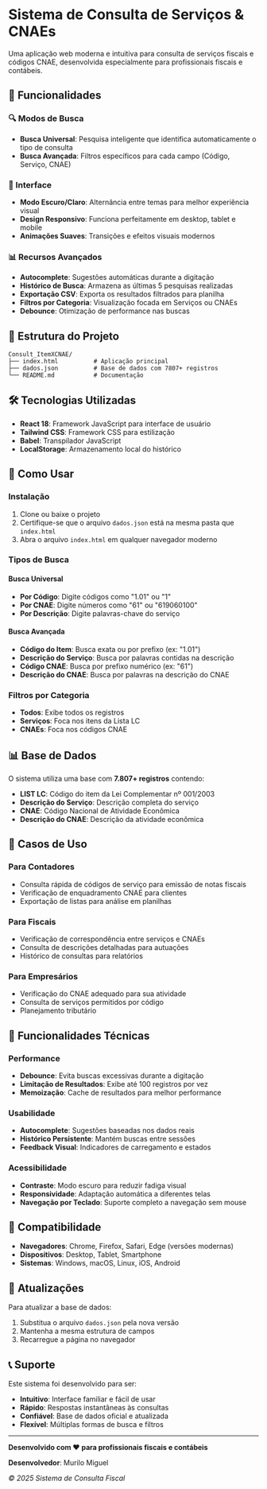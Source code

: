 # Sistema de Consulta de Serviços & CNAEs

Uma aplicação web moderna e intuitiva para consulta de serviços fiscais e códigos CNAE, desenvolvida especialmente para profissionais fiscais e contábeis.

## 🚀 Funcionalidades

### 🔍 Modos de Busca
- **Busca Universal**: Pesquisa inteligente que identifica automaticamente o tipo de consulta
- **Busca Avançada**: Filtros específicos para cada campo (Código, Serviço, CNAE)

### 🎨 Interface
- **Modo Escuro/Claro**: Alternância entre temas para melhor experiência visual
- **Design Responsivo**: Funciona perfeitamente em desktop, tablet e mobile
- **Animações Suaves**: Transições e efeitos visuais modernos

### 📊 Recursos Avançados
- **Autocomplete**: Sugestões automáticas durante a digitação
- **Histórico de Busca**: Armazena as últimas 5 pesquisas realizadas
- **Exportação CSV**: Exporta os resultados filtrados para planilha
- **Filtros por Categoria**: Visualização focada em Serviços ou CNAEs
- **Debounce**: Otimização de performance nas buscas

## 📁 Estrutura do Projeto

```
Consult_ItemXCNAE/
├── index.html          # Aplicação principal
├── dados.json          # Base de dados com 7807+ registros
└── README.md           # Documentação
```

## 🛠️ Tecnologias Utilizadas

- **React 18**: Framework JavaScript para interface de usuário
- **Tailwind CSS**: Framework CSS para estilização
- **Babel**: Transpilador JavaScript
- **LocalStorage**: Armazenamento local do histórico

## 🚀 Como Usar

### Instalação
1. Clone ou baixe o projeto
2. Certifique-se que o arquivo `dados.json` está na mesma pasta que `index.html`
3. Abra o arquivo `index.html` em qualquer navegador moderno

### Tipos de Busca

#### Busca Universal
- **Por Código**: Digite códigos como "1.01" ou "1"
- **Por CNAE**: Digite números como "61" ou "619060100"
- **Por Descrição**: Digite palavras-chave do serviço

#### Busca Avançada
- **Código do Item**: Busca exata ou por prefixo (ex: "1.01")
- **Descrição do Serviço**: Busca por palavras contidas na descrição
- **Código CNAE**: Busca por prefixo numérico (ex: "61")
- **Descrição do CNAE**: Busca por palavras na descrição do CNAE

### Filtros por Categoria
- **Todos**: Exibe todos os registros
- **Serviços**: Foca nos itens da Lista LC
- **CNAEs**: Foca nos códigos CNAE

## 📊 Base de Dados

O sistema utiliza uma base com **7.807+ registros** contendo:
- **LIST LC**: Código do item da Lei Complementar nº 001/2003
- **Descrição do Serviço**: Descrição completa do serviço
- **CNAE**: Código Nacional de Atividade Econômica
- **Descrição do CNAE**: Descrição da atividade econômica

## 🎯 Casos de Uso

### Para Contadores
- Consulta rápida de códigos de serviço para emissão de notas fiscais
- Verificação de enquadramento CNAE para clientes
- Exportação de listas para análise em planilhas

### Para Fiscais
- Verificação de correspondência entre serviços e CNAEs
- Consulta de descrições detalhadas para autuações
- Histórico de consultas para relatórios

### Para Empresários
- Verificação do CNAE adequado para sua atividade
- Consulta de serviços permitidos por código
- Planejamento tributário

## 🔧 Funcionalidades Técnicas

### Performance
- **Debounce**: Evita buscas excessivas durante a digitação
- **Limitação de Resultados**: Exibe até 100 registros por vez
- **Memoização**: Cache de resultados para melhor performance

### Usabilidade
- **Autocomplete**: Sugestões baseadas nos dados reais
- **Histórico Persistente**: Mantém buscas entre sessões
- **Feedback Visual**: Indicadores de carregamento e estados

### Acessibilidade
- **Contraste**: Modo escuro para reduzir fadiga visual
- **Responsividade**: Adaptação automática a diferentes telas
- **Navegação por Teclado**: Suporte completo a navegação sem mouse

## 📱 Compatibilidade

- **Navegadores**: Chrome, Firefox, Safari, Edge (versões modernas)
- **Dispositivos**: Desktop, Tablet, Smartphone
- **Sistemas**: Windows, macOS, Linux, iOS, Android

## 🔄 Atualizações

Para atualizar a base de dados:
1. Substitua o arquivo `dados.json` pela nova versão
2. Mantenha a mesma estrutura de campos
3. Recarregue a página no navegador

## 📞 Suporte

Este sistema foi desenvolvido para ser:
- **Intuitivo**: Interface familiar e fácil de usar
- **Rápido**: Respostas instantâneas às consultas
- **Confiável**: Base de dados oficial e atualizada
- **Flexível**: Múltiplas formas de busca e filtros

---

**Desenvolvido com ❤️ para profissionais fiscais e contábeis**

**Desenvolvedor**: Murilo Miguel

*© 2025 Sistema de Consulta Fiscal*